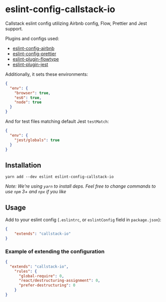 # eslint-config-callstack-io

Callstack eslint config utilizing Airbnb config, Flow, Prettier and Jest support.

Plugins and configs used:
* [eslint-config-airbnb](https://yarnpkg.com/en/package/eslint-config-airbnb)
* [eslint-config-prettier](https://yarnpkg.com/en/package/eslint-config-prettier)
* [eslint-plugin-flowtype](https://yarnpkg.com/en/package/eslint-plugin-flowtype)
* [eslint-plugin-jest](https://yarnpkg.com/en/package/eslint-plugin-jest)

Additionally, it sets these environments:
```json
{
  "env": {
    "browser": true,
    "es6": true,
    "node": true
  }
}
```

And for test files matching default Jest `testMatch`:
```json
{
  "env": {
    "jest/globals": true
  }
}
```

## Installation

```
yarn add --dev eslint eslint-config-callstack-io
```

*Note: We're using `yarn` to install deps. Feel free to change commands to use `npm` 3+ and `npx` if you like*

## Usage

Add to your eslint config (`.eslintrc`, or `eslintConfig` field in `package.json`):

```json
{
    "extends": "callstack-io"
}
```

### Example of extending the configuration

```json
{
  "extends": "callstack-io",
    "rules": {
      "global-require": 0,
      "react/destructuring-assignment": 0,
      "prefer-destructuring": 0
    }
}
```
